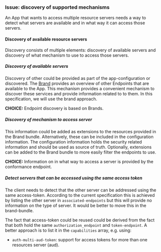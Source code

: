 ### Issue: discovery of supported mechanisms

An App that wants to access multiple resource servers needs a way to detect what servers are available and in what way it can access those servers.

#### Discovery of available resource servers

Discovery consists of multiple elements: discovery of available servers and discovery of what mechanism to use to access those servers. 

##### Discovery of available servers

Discovery of other could be provided as part of the app-configuration or discovered. The [Brand](https://www.hl7.org/fhir/smart-app-launch/brands.html) provides an overview of other Endpoints that are available to the App. This mechanism provides a convenient mechanism to discover these services and provide information related to to them. In this specification, we will use the brand approach.

**CHOICE:** Endpoint discovery is based on Brands.

##### Discovery of mechanism to access server

This information could be added as extensions to the resources provided in the Brand bundle. Alternatively, these can be included in the configuration information. The configuration information holds the security related information and should be used as source of truth. Optionally, extensions can be added to the Brand bundle to more easily filter the endpoints to use.

**CHOICE:** Information on in what way to access a server is provided by the conformance endpoint.

##### Detect servers that can be accessed using the same access token

The client needs to detect that the other server can be addressed using the same access-token. According to the current specification this is achieved by listing the other server in  `associated-endpoints` but this will provide no information on the type of server. It would be better to move this in the brand-bundle.

The fact that access-token could be reused could be derived from the fact that both hold the same `authorization_endpoint` and `token-endpoint`. A better approach is to list it in the `capabilities` array, e.g. using:

* `auth-multi-aud-token`: support for access tokens for more than one resources server (aud).